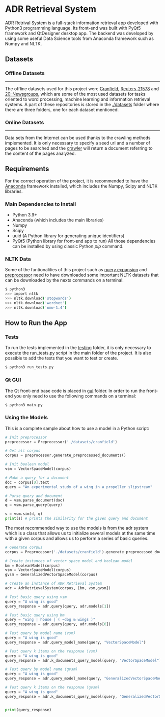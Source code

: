 # ADR Retrieval System
 ADR Retrival System is a full-stack information retrieval app developed with Python3 programming language. Its front-end was
 built with PyQt5 framework and QtDesigner desktop app. The backend was developed by using some useful Data Science tools from
 Anaconda framework such as Numpy and NLTK.
 
## Datasets

### Offline Datasets
 ---
 The offline datasets used for this project were [Cranfield](http://ir.dcs.gla.ac.uk/resources/test_collections/cran/), [Reuters-21578](https://archive.ics.uci.edu/ml/datasets/reuters-21578+text+categorization+collection) and [20-Newsgroups](http://qwone.com/~jason/20Newsgroups/), which are some of the most used datasets for tasks oriented to word processing, machine learning and information retrieval systems. A part of these repositories is stored in the [./datasets](https://github.com/rolysr/adr-retrieval-system/tree/main/datasets) folder where there are three folders, one for each dataset mentioned.
 
 ### Online Datasets
 ---
 Data sets from the Internet can be used thanks to the crawling methods implemented. It is only necessary to specify a seed url and a number of pages to be searched and the [crawler](https://github.com/rolysr/adr-retrieval-system/blob/main/utils/crawler.py) will return a document referring to the content of the pages analyzed.
 
 ## Requirements
  For the correct operation of the project, it is recommended to have the [Anaconda](https://www.anaconda.com/) framework installed, which includes the Numpy, Scipy and NLTK libraries.
  
  ### Main Dependencies to Install
   - Python 3.9+
   - Anaconda (which includes the main libraries)
   - Numpy
   - Scipy
   - uuid (A Python library for generating unique identifiers)
   - PyQt5 (Python library for front-end app to run)
All  those dependencies can be installed by using classic Python *pip* command.

### NLTK Data
Some of the funtionalities of this project such as [query expansion](https://github.com/rolysr/adr-retrieval-system/blob/main/utils/query_expansion.py) and [preprocessor](https://github.com/rolysr/adr-retrieval-system/blob/main/utils/preprocessor.py) need to have downloaded some important NLTK datasets that can be downloaded by the nexts commands on a terminal:

```bash
$ python3
>>> import nltk
>>> nltk.download('stopwords')
>>> nltk.download('wordnet')
>>> nltk.download('omw-1.4')
```

## How to Run the App

### Tests
To run the tests implemented in the [testing](https://github.com/rolysr/adr-retrieval-system/tree/main/testing) folder, it is only necessary to execute the run_tests.py script in the main folder of the project. It is also possible to add the tests that you want to test or create.
```bash
$ python3 run_tests.py
```

### Qt GUI
The Qt front-end base code is placed in [gui](https://github.com/rolysr/adr-retrieval-system/tree/main/gui) folder. In order to run the front-end you only need to use the following commands on a terminal:
```bash
$ python3 main.py
```

### Using the Models
This is a complete sample about how to use a model in a Python script:
```python
# Init preprocessor
preprocessor = Preprocessor('./datasets/cranfield')

# Get all corpus
corpus = preprocessor.generate_preprocessed_documents()

# Init boolean model
vsm = VectorSpaceModel(corpus)

# Make a query for a document
doc = corpus[0].text
query = "An experimental study of a wing in a propeller slipstream"

# Parse query and document
d = vsm.parse_document(doc)
q = vsm.parse_query(query)

s = vsm.sim(d, q)
print(s) # prints the similarity for the given query and document
```
The most recommended way to use the models is from the adr system which is a class that allows us to initialize several models at the same time with a given corpus and allows us to perform a series of basic queries.

```python
# Generate corpus
corpus = Preprocessor('./datasets/cranfield').generate_preprocessed_documents()

# Create instances of vector space model and boolean model
bm = BooleanModel(corpus)
vsm = VectorSpaceModel(corpus)
gvsm = GeneralizedVectorSpaceModel(corpus)

# Create an instance of ADR Retrieval System
adr = AdrRetrievalSystem(corpus, [bm, vsm,gvsm])

# Test basic query using vsm
query = "A wing is good"
query_response = adr.query(query, adr.models[1])

# Test basic query using bm
query = "wing | house | ( ~dog & wings )"
query_response = adr.query(query, adr.models[0])

# Test query by model name (vsm)
query = "A wing is good"
query_response = adr.query_model_name(query, "VectorSpaceModel")

# Test query k items on the response (vsm)
query = "A wing is good"
query_response = adr.k_documents_query_model(query, "VectorSpaceModel")

# Test query by model name (gvsm)
query = "A wing is good"
query_response = adr.query_model_name(query, "GeneralizedVectorSpaceModel")

# Test query k items on the response (gvsm)
query = "A wing is good"
query_response = adr.k_documents_query_model(query, "GeneralizedVectorSpaceModel")


print(query_response)
```
